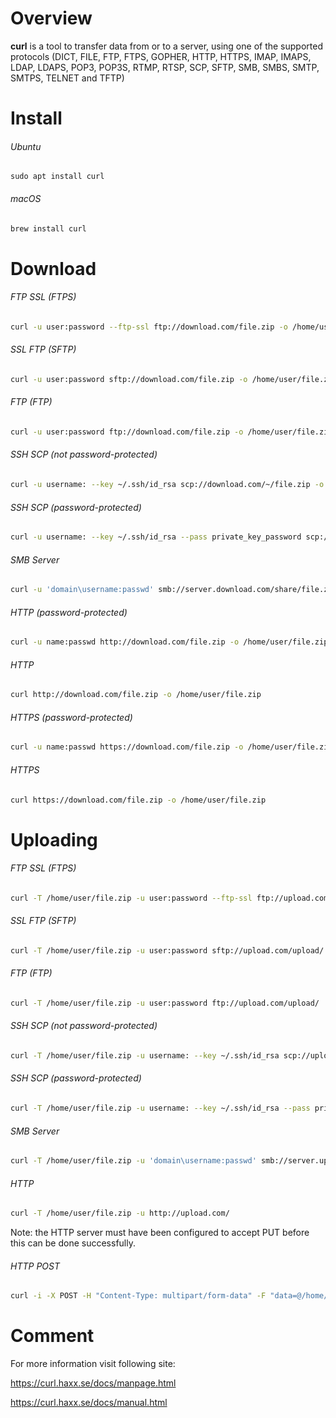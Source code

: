 # Overview

**curl** is a tool to transfer data from or to a server, using one of the supported protocols (DICT, FILE, FTP, FTPS, GOPHER, HTTP, HTTPS, IMAP, IMAPS, LDAP, LDAPS, POP3, POP3S, RTMP, RTSP, SCP, SFTP, SMB, SMBS, SMTP, SMTPS, TELNET and TFTP)



# Install



###### Ubuntu

```shell
sudo apt install curl
```



###### macOS

```bash
brew install curl
```





# Download



###### FTP SSL (FTPS)

```bash
curl -u user:password --ftp-ssl ftp://download.com/file.zip -o /home/user/file.zip
```



###### SSL FTP (SFTP)

```bash
curl -u user:password sftp://download.com/file.zip -o /home/user/file.zip
```



###### FTP (FTP)

```bash
curl -u user:password ftp://download.com/file.zip -o /home/user/file.zip
```



###### SSH SCP (not password-protected)

```bash
curl -u username: --key ~/.ssh/id_rsa scp://download.com/~/file.zip -o /home/user/file.zip
```



###### SSH SCP (password-protected)

```bash
curl -u username: --key ~/.ssh/id_rsa --pass private_key_password scp://download.com/~/file.zip -o /home/user/file.zip
```



###### SMB Server

```bash
curl -u 'domain\username:passwd' smb://server.download.com/share/file.zip -o /home/user/file.zip
```



###### HTTP (password-protected)

```bash
curl -u name:passwd http://download.com/file.zip -o /home/user/file.zip
```



###### HTTP

```bash
curl http://download.com/file.zip -o /home/user/file.zip
```



###### HTTPS (password-protected)

```bash
curl -u name:passwd https://download.com/file.zip -o /home/user/file.zip
```



###### HTTPS

```bash
curl https://download.com/file.zip -o /home/user/file.zip
```



# Uploading



###### FTP SSL (FTPS)

```bash
curl -T /home/user/file.zip -u user:password --ftp-ssl ftp://upload.com/upload/
```



###### SSL FTP (SFTP)

```bash
curl -T /home/user/file.zip -u user:password sftp://upload.com/upload/
```



###### FTP (FTP)

```bash
curl -T /home/user/file.zip -u user:password ftp://upload.com/upload/
```



###### SSH SCP (not password-protected)

```bash
curl -T /home/user/file.zip -u username: --key ~/.ssh/id_rsa scp://upload.com/~/upload/
```



###### SSH SCP (password-protected)

```bash
curl -T /home/user/file.zip -u username: --key ~/.ssh/id_rsa --pass private_key_password scp://upload.com/~/upload
```



###### SMB Server

```bash
curl -T /home/user/file.zip -u 'domain\username:passwd' smb://server.upload.com/share/
```



###### HTTP

```bash
curl -T /home/user/file.zip -u http://upload.com/
```

Note: the HTTP server must have been configured to accept PUT before this can be done successfully.



###### HTTP POST

```bash
curl -i -X POST -H "Content-Type: multipart/form-data" -F "data=@/home/user1/Desktop/test.jpg" http://upload.com/
```







# Comment

For more information visit following site:

https://curl.haxx.se/docs/manpage.html

https://curl.haxx.se/docs/manual.html